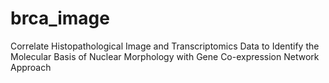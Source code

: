 # brca_image
Correlate Histopathological Image and Transcriptomics Data to Identify the Molecular Basis of Nuclear Morphology with Gene Co-expression Network Approach
